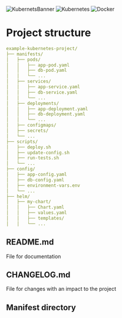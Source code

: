 ![KubernetsBanner](https://sarahcit.files.wordpress.com/2020/03/kubernetes-banner-1170x401-1.png)
![Kubernetes](https://img.shields.io/badge/kubernetes-%23326ce5.svg?style=for-the-badge&logo=kubernetes&logoColor=white)
![Docker](https://img.shields.io/badge/docker-%230db7ed.svg?style=for-the-badge&logo=docker&logoColor=white)
# Project structure
```yaml
example-kubernetes-project/
├── manifests/
│   ├── pods/
│   │   ├── app-pod.yaml
│   │   ├── db-pod.yaml
│   │   └── ...
│   ├── services/
│   │   ├── app-service.yaml
│   │   ├── db-service.yaml
│   │   └── ...
│   ├── deployments/
│   │   ├── app-deployment.yaml
│   │   ├── db-deployment.yaml
│   │   └── ...
│   ├── configmaps/
│   ├── secrets/
│   └── ...
├── scripts/
│   ├── deploy.sh
│   ├── update-config.sh
│   ├── run-tests.sh
│   └── ...
├── config/
│   ├── app-config.yaml
│   ├── db-config.yaml
│   ├── environment-vars.env
│   └── ...
├── helm/
│   ├── my-chart/
│   │   ├── Chart.yaml
│   │   ├── values.yaml
│   │   ├── templates/
│   │   └── ...
```
## README.md
File for documentation
## CHANGELOG.md
File for changes with an impact to the project
## Manifest directory 
